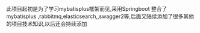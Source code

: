 
此项目起初是为了学习mybatisplus框架而见,采用Springboot 整合了mybatisplus ,rabbitmq,elasticsearch,,swagger2等,后面又陆续添加了很多其他的项目技术知识,以后还会持续添加
